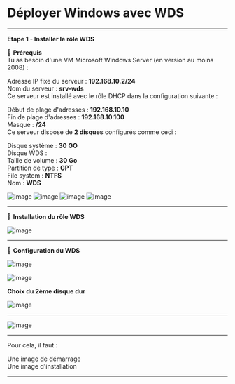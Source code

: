 # Déployer Windows avec WDS   

____

**Etape 1 - Installer le rôle WDS**     

🔧 **Prérequis**  
Tu as besoin d'une VM Microsoft Windows Server (en version au moins 2008) :   

Adresse IP fixe du serveur : **192.168.10.2/24**  
Nom du serveur : **srv-wds**  
Ce serveur est installé avec le rôle DHCP dans la configuration suivante :  

Début de plage d'adresses : **192.168.10.10**  
Fin de plage d'adresses : **192.168.10.100**  
Masque : **/24**  
Ce serveur dispose de **2 disques** configurés comme ceci :  

Disque système : **30 GO**   
Disque WDS :     
Taille de volume : **30 Go**  
Partition de type : **GPT**  
File system : **NTFS**  
Nom : **WDS**  

![image](https://github.com/techerbeatrice/WDS_deployer_windows/assets/138071140/be0fbc90-6056-4500-a5ae-daff0a89b6bc)
![image](https://github.com/techerbeatrice/WDS_deployer_windows/assets/138071140/a7e9d504-8f7f-4ab4-be1c-43e385ef309f)
![image](https://github.com/techerbeatrice/WDS_deployer_windows/assets/138071140/ed5ac58b-17d3-49d0-9746-b41dfc6108c9)
![image](https://github.com/techerbeatrice/WDS_deployer_windows/assets/138071140/d6500223-7b4c-4c9e-bbd8-bcda4aacdd1e)

___


🔬 **Installation du rôle  WDS**    

![image](https://github.com/techerbeatrice/WDS_deployer_windows/assets/138071140/9191b324-acbb-4f91-a5e2-42bfa10fd5b0)

_____

🔬 **Configuration du WDS**      

![image](https://github.com/techerbeatrice/WDS_deployer_windows/assets/138071140/b3ea6fa7-f5a4-499e-8c87-33c048817e94)

![image](https://github.com/techerbeatrice/WDS_deployer_windows/assets/138071140/8f61e197-fdba-4acb-a6d2-b8b973604f3f)

**Choix du 2ème disque dur**      

![image](https://github.com/techerbeatrice/WDS_deployer_windows/assets/138071140/929640a9-aeb5-4fd1-b8bf-6a9cec64e534)






____


![image](https://github.com/techerbeatrice/WDS_deployer_windows/assets/138071140/52ec2b22-10f4-4703-85af-937801d63a16)

___

Pour cela, il faut :  

Une image de démarrage  
Une image d'installation  

___

